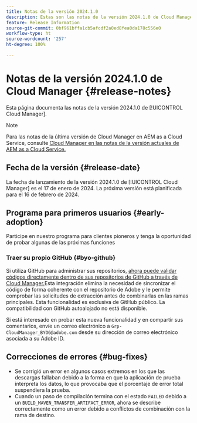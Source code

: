 ```yaml
---
title: Notas de la versión 2024.1.0
description: Estas son las notas de la versión 2024.1.0 de Cloud Manager.
feature: Release Information
source-git-commit: 0bf961bffa1cb5afcdf2a0ed8fea0da178c556e0
workflow-type: ht
source-wordcount: '257'
ht-degree: 100%

---
```



# Notas de la versión 2024.1.0 de Cloud Manager {#release-notes}

Esta página documenta las notas de la versión 2024.1.0 de [!UICONTROL Cloud Manager].

>[!NOTE]
>
>Para las notas de la última versión de Cloud Manager en AEM as a Cloud Service, consulte [Cloud Manager en las notas de la versión actuales de AEM as a Cloud Service.](https://experienceleague.adobe.com/docs/experience-manager-cloud-service/content/implementing/using-cloud-manager/release-notes-cloud-manager/release-notes-cm-current.html?lang=es)

## Fecha de la versión {#release-date}

La fecha de lanzamiento de la versión 2024.1.0 de [!UICONTROL Cloud Manager] es el 17 de enero de 2024. La próxima versión está planificada para el 16 de febrero de 2024.

## Programa para primeros usuarios {#early-adoption}

Participe en nuestro programa para clientes pioneros y tenga la oportunidad de probar algunas de las próximas funciones

### Traer su propio GitHub {#byo-github}

Si utiliza GitHub para administrar sus repositorios, [ahora puede validar códigos directamente dentro de sus repositorios de GitHub a través de Cloud Manager.](/help/managing-code/byo-github.md)Esta integración elimina la necesidad de sincronizar el código de forma coherente con el repositorio de Adobe y le permite comprobar las solicitudes de extracción antes de combinarlas en las ramas principales. Esta funcionalidad es exclusiva de GitHub público. La compatibilidad con GitHub autoalojado no está disponible.

Si está interesado en probar esta nueva funcionalidad y en compartir sus comentarios, envíe un correo electrónico a `Grp-CloudManager_BYOG@adobe.com` desde su dirección de correo electrónico asociada a su Adobe ID.

## Correcciones de errores {#bug-fixes}

* Se corrigió un error en algunos casos extremos en los que las descargas fallaban debido a la forma en que la aplicación de prueba interpreta los datos, lo que provocaba que el porcentaje de error total suspendiera la prueba.
* Cuando un paso de compilación termina con el estado `FAILED` debido a un `BUILD_MAVEN_TRANSFER_ARTIFACT_ERROR`, ahora se describe correctamente como un error debido a conflictos de combinación con la rama de destino.
